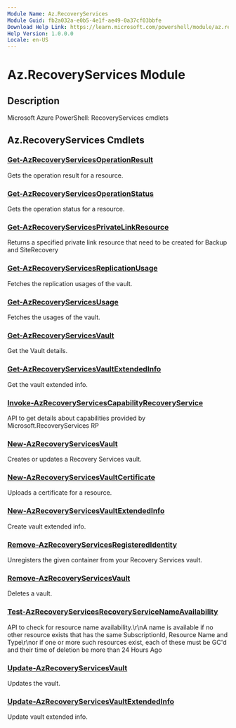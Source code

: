 ```yaml
---
Module Name: Az.RecoveryServices
Module Guid: fb2a032a-e0b5-4e1f-ae49-0a37cf03bbfe
Download Help Link: https://learn.microsoft.com/powershell/module/az.recoveryservices
Help Version: 1.0.0.0
Locale: en-US
---
```


# Az.RecoveryServices Module
## Description
Microsoft Azure PowerShell: RecoveryServices cmdlets

## Az.RecoveryServices Cmdlets
### [Get-AzRecoveryServicesOperationResult](Get-AzRecoveryServicesOperationResult.md)
Gets the operation result for a resource.

### [Get-AzRecoveryServicesOperationStatus](Get-AzRecoveryServicesOperationStatus.md)
Gets the operation status for a resource.

### [Get-AzRecoveryServicesPrivateLinkResource](Get-AzRecoveryServicesPrivateLinkResource.md)
Returns a specified private link resource that need to be created for Backup and SiteRecovery

### [Get-AzRecoveryServicesReplicationUsage](Get-AzRecoveryServicesReplicationUsage.md)
Fetches the replication usages of the vault.

### [Get-AzRecoveryServicesUsage](Get-AzRecoveryServicesUsage.md)
Fetches the usages of the vault.

### [Get-AzRecoveryServicesVault](Get-AzRecoveryServicesVault.md)
Get the Vault details.

### [Get-AzRecoveryServicesVaultExtendedInfo](Get-AzRecoveryServicesVaultExtendedInfo.md)
Get the vault extended info.

### [Invoke-AzRecoveryServicesCapabilityRecoveryService](Invoke-AzRecoveryServicesCapabilityRecoveryService.md)
API to get details about capabilities provided by Microsoft.RecoveryServices RP

### [New-AzRecoveryServicesVault](New-AzRecoveryServicesVault.md)
Creates or updates a Recovery Services vault.

### [New-AzRecoveryServicesVaultCertificate](New-AzRecoveryServicesVaultCertificate.md)
Uploads a certificate for a resource.

### [New-AzRecoveryServicesVaultExtendedInfo](New-AzRecoveryServicesVaultExtendedInfo.md)
Create vault extended info.

### [Remove-AzRecoveryServicesRegisteredIdentity](Remove-AzRecoveryServicesRegisteredIdentity.md)
Unregisters the given container from your Recovery Services vault.

### [Remove-AzRecoveryServicesVault](Remove-AzRecoveryServicesVault.md)
Deletes a vault.

### [Test-AzRecoveryServicesRecoveryServiceNameAvailability](Test-AzRecoveryServicesRecoveryServiceNameAvailability.md)
API to check for resource name availability.\r\nA name is available if no other resource exists that has the same SubscriptionId, Resource Name and Type\r\nor if one or more such resources exist, each of these must be GC'd and their time of deletion be more than 24 Hours Ago

### [Update-AzRecoveryServicesVault](Update-AzRecoveryServicesVault.md)
Updates the vault.

### [Update-AzRecoveryServicesVaultExtendedInfo](Update-AzRecoveryServicesVaultExtendedInfo.md)
Update vault extended info.

